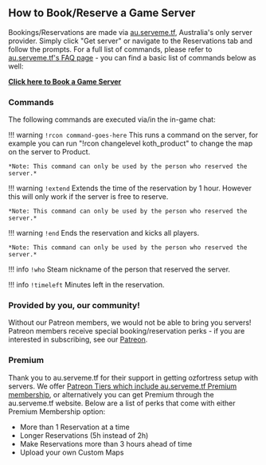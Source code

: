 ## How to Book/Reserve a Game Server

Bookings/Reservations are made via [au.serveme.tf](https://au.serveme.tf/), Australia's only server provider. Simply click "Get server" or navigate to the Reservations tab and follow the prompts. For a full list of commands, please refer to [au.serveme.tf's FAQ page](https://au.serveme.tf/faq) - you can find a basic list of commands below as well:

[**Click here to Book a Game Server**](https://au.serveme.tf/)

### Commands
The following commands are executed via/in the in-game chat:

!!! warning `!rcon command-goes-here`
    This runs a command on the server, for example you can run "!rcon changelevel koth_product" to change the map on the server to Product.

    *Note: This command can only be used by the person who reserved the server.*

!!! warning `!extend`
    Extends the time of the reservation by 1 hour. However this will only work if the server is free to reserve.

    *Note: This command can only be used by the person who reserved the server.*

!!! warning `!end`
    Ends the reservation and kicks all players.

    *Note: This command can only be used by the person who reserved the server.*

!!! info `!who`
    Steam nickname of the person that reserved the server.

!!! info `!timeleft`
    Minutes left in the reservation.

### Provided by you, our community!
Without our Patreon members, we would not be able to bring you servers! Patreon members receive special booking/reservation perks - if you are interested in subscribing, see our [Patreon](https://patreon.com/ozfortress).

### Premium
Thank you to au.serveme.tf for their support in getting ozfortress setup with servers. We offer [Patreon Tiers which include au.serveme.tf Premium membership](https://patreon.com/ozfortress), or alternatively you can get Premium through the au.serveme.tf website. Below are a list of perks that come with either Premium Membership option:
* More than 1 Reservation at a time
* Longer Reservations (5h instead of 2h)
* Make Reservations more than 3 hours ahead of time
* Upload your own Custom Maps